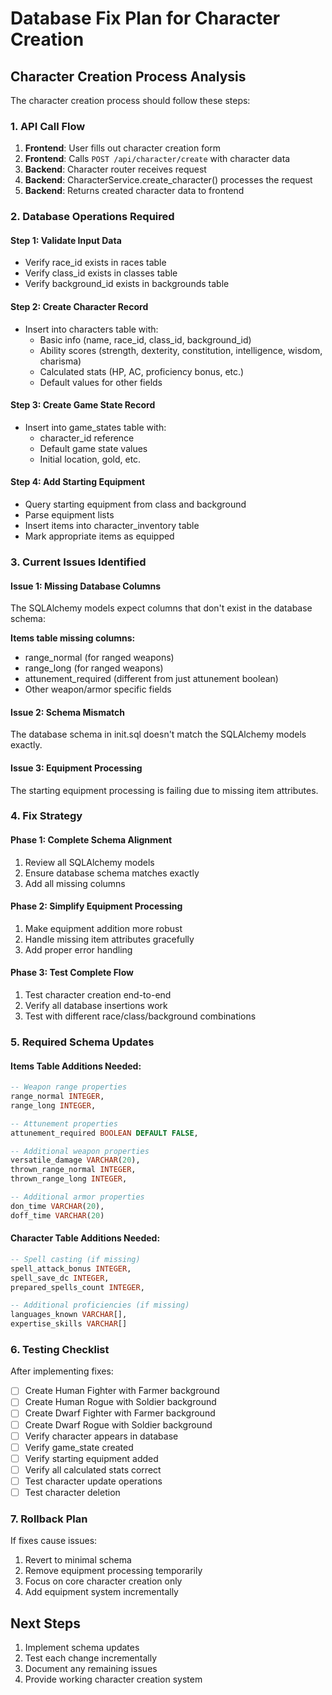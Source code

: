 # Database Fix Plan for Character Creation

## Character Creation Process Analysis

The character creation process should follow these steps:

### 1. API Call Flow
1. **Frontend**: User fills out character creation form
2. **Frontend**: Calls `POST /api/character/create` with character data
3. **Backend**: Character router receives request
4. **Backend**: CharacterService.create_character() processes the request
5. **Backend**: Returns created character data to frontend

### 2. Database Operations Required

#### Step 1: Validate Input Data
- Verify race_id exists in races table
- Verify class_id exists in classes table  
- Verify background_id exists in backgrounds table

#### Step 2: Create Character Record
- Insert into characters table with:
  - Basic info (name, race_id, class_id, background_id)
  - Ability scores (strength, dexterity, constitution, intelligence, wisdom, charisma)
  - Calculated stats (HP, AC, proficiency bonus, etc.)
  - Default values for other fields

#### Step 3: Create Game State Record
- Insert into game_states table with:
  - character_id reference
  - Default game state values
  - Initial location, gold, etc.

#### Step 4: Add Starting Equipment
- Query starting equipment from class and background
- Parse equipment lists
- Insert items into character_inventory table
- Mark appropriate items as equipped

### 3. Current Issues Identified

#### Issue 1: Missing Database Columns
The SQLAlchemy models expect columns that don't exist in the database schema:

**Items table missing columns:**
- range_normal (for ranged weapons)
- range_long (for ranged weapons)
- attunement_required (different from just attunement boolean)
- Other weapon/armor specific fields

#### Issue 2: Schema Mismatch
The database schema in init.sql doesn't match the SQLAlchemy models exactly.

#### Issue 3: Equipment Processing
The starting equipment processing is failing due to missing item attributes.

### 4. Fix Strategy

#### Phase 1: Complete Schema Alignment
1. Review all SQLAlchemy models
2. Ensure database schema matches exactly
3. Add all missing columns

#### Phase 2: Simplify Equipment Processing
1. Make equipment addition more robust
2. Handle missing item attributes gracefully
3. Add proper error handling

#### Phase 3: Test Complete Flow
1. Test character creation end-to-end
2. Verify all database insertions work
3. Test with different race/class/background combinations

### 5. Required Schema Updates

#### Items Table Additions Needed:
```sql
-- Weapon range properties
range_normal INTEGER,
range_long INTEGER,

-- Attunement properties  
attunement_required BOOLEAN DEFAULT FALSE,

-- Additional weapon properties
versatile_damage VARCHAR(20),
thrown_range_normal INTEGER,
thrown_range_long INTEGER,

-- Additional armor properties
don_time VARCHAR(20),
doff_time VARCHAR(20)
```

#### Character Table Additions Needed:
```sql
-- Spell casting (if missing)
spell_attack_bonus INTEGER,
spell_save_dc INTEGER,
prepared_spells_count INTEGER,

-- Additional proficiencies (if missing)
languages_known VARCHAR[],
expertise_skills VARCHAR[]
```

### 6. Testing Checklist

After implementing fixes:

- [ ] Create Human Fighter with Farmer background
- [ ] Create Human Rogue with Soldier background  
- [ ] Create Dwarf Fighter with Farmer background
- [ ] Create Dwarf Rogue with Soldier background
- [ ] Verify character appears in database
- [ ] Verify game_state created
- [ ] Verify starting equipment added
- [ ] Verify all calculated stats correct
- [ ] Test character update operations
- [ ] Test character deletion

### 7. Rollback Plan

If fixes cause issues:
1. Revert to minimal schema
2. Remove equipment processing temporarily
3. Focus on core character creation only
4. Add equipment system incrementally

## Next Steps

1. Implement schema updates
2. Test each change incrementally
3. Document any remaining issues
4. Provide working character creation system